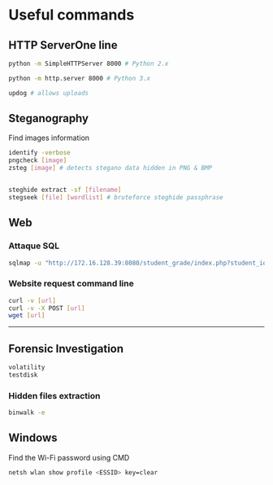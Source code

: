 # Useful commands


## HTTP ServerOne line

```bash
python -m SimpleHTTPServer 8000 # Python 2.x

python -m http.server 8000 # Python 3.x

updog # allows uploads
```

## Steganography

Find images information

```bash
identify -verbose
pngcheck [image]
zsteg [image] # detects stegano data hidden in PNG & BMP


steghide extract -sf [filename]
stegseek [file] [wordlist] # bruteforce steghide passphrase
```


## Web

### Attaque SQL

```bash
sqlmap -u "http://172.16.128.39:8080/student_grade/index.php?student_id=" --tables -D Dysto_School -T student
```

### Website request command line
```bash
curl -v [url]
curl -v -X POST [url]
wget [url]
```

___
## Forensic Investigation
```bash
volatility
testdisk
```

### Hidden files extraction
```bash
binwalk -e
```

## Windows

Find the Wi-Fi password using CMD
```bash
netsh wlan show profile <ESSID> key=clear
```